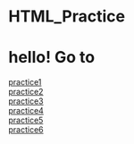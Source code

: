 # HTML_Practice

<!DOCTYPE html>

<body>
    <h1>hello! Go to</h1>
    <a href="http://racoon402.github.io/HTML_Practice/practice1.html">practice1</a><br/>
    <a href="http://racoon402.github.io/HTML_Practice/practice2.html">practice2</a><br/>
    <a href="http://racoon402.github.io/HTML_Practice/practice3(google).html">practice3</a><br/>
    <a href="http://racoon402.github.io/HTML_Practice/practice4.html">practice4</a><br/>
    <a href="http://racoon402.github.io/HTML_Practice/practice5(spotify).html">practice5</a><br/>
    <a href="http://racoon402.github.io/HTML_Practice/practice6(Louisvitton).html">practice6</a><br/>
</body>
</html>
